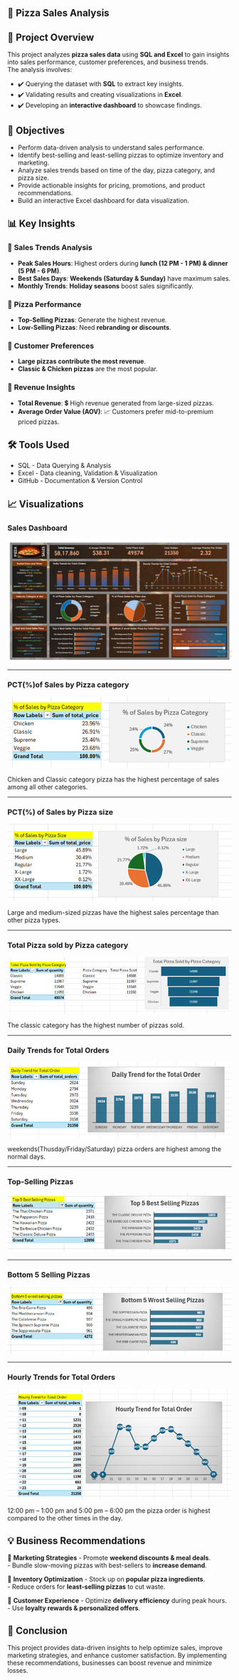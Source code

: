## 🍕 Pizza Sales Analysis

## 📌 Project Overview
This project analyzes **pizza sales data** using **SQL and Excel** to gain insights into sales performance, customer preferences, and business trends.  
The analysis involves:  
 - ✔️ Querying the dataset with **SQL** to extract key insights.  
 - ✔️ Validating results and creating visualizations in **Excel**.  
 - ✔️ Developing an **interactive dashboard** to showcase findings.  


## 🎯 Objectives
  - Perform data-driven analysis to understand sales performance.
  - Identify best-selling and least-selling pizzas to optimize inventory and marketing.
  - Analyze sales trends based on time of the day, pizza category, and pizza size.
  - Provide actionable insights for pricing, promotions, and product recommendations.
  - Build an interactive Excel dashboard for data visualization.

## 📊 Key Insights

### 🔹 **Sales Trends Analysis**
   - **Peak Sales Hours**: Highest orders during **lunch (12 PM - 1 PM) & dinner (5 PM - 6 PM)**.  
   - **Best Sales Days**: **Weekends (Saturday & Sunday)** have maximum sales.  
   - **Monthly Trends**: **Holiday seasons** boost sales significantly.  

### 🔹 **Pizza Performance**
   - **Top-Selling Pizzas**: Generate the highest revenue.  
   - **Low-Selling Pizzas**: Need **rebranding or discounts**.  

### 🔹 **Customer Preferences**
   - **Large pizzas contribute the most revenue**.  
   - **Classic & Chicken pizzas** are the most popular.  

### 🔹 **Revenue Insights**
   - **Total Revenue**: 💲 High revenue generated from large-sized pizzas.  
   - **Average Order Value (AOV)**: 📈 Customers prefer mid-to-premium priced pizzas.


## 🛠 Tools Used
 - SQL - Data Querying & Analysis
 - Excel - Data cleaning, Validation & Visualization
 - GitHub - Documentation & Version Control

## 📈 Visualizations

### **Sales Dashboard**
![Pizza Sales Dashboard](Dashboard/Sales_dashboard.jpg)

------

### **PCT(%)of Sales by Pizza category**
![PCT(%) of Sales by Pizza category](Dashboard/PCT_of_Sales_by_pizza_category.png)
<p> Chicken and Classic category pizza has the highest percentage of sales among all other categories.</p>

------

### **PCT(%) of Sales by Pizza size**
![PCT(%) of Sales by Pizza size](Dashboard/PCT_of_Sales_by_Pizza_Size.png)
<p> Large and medium-sized pizzas have the highest sales percentage than other pizza types. </p>

------

### **Total Pizza sold by Pizza category**
![Total Pizza Sold by Pizza category](Dashboard/Total_Pizza_Sold_by_Pizza_Category.png)
<p> The classic category has the highest number of pizzas sold.</p>

-------

### **Daily Trends for Total Orders**
![Daily Trends for total Orders](Dashboard/Daily_Trend_for_total_orders.png)
<p> weekends(Thusday/Friday/Saturday) pizza orders are highest among the normal days.</p>

-------

### **Top-Selling Pizzas**
![Best 5 Selling Pizzas](Dashboard/Top_Selling_Pizza.png)

-------

### **Bottom 5 Selling Pizzas**
![Bottom 5 Selling Pizzas](Dashboard/Bottom_5_wrost_selling_pizzas.png)

-------

### **Hourly Trends for Total Orders**
![Hourly Trends for total Orders](Dashboard/Hourly_Trend_for_total_orders.png)
<p> 12:00 pm – 1:00 pm and 5:00 pm – 6:00 pm the pizza order is highest compared to the other times in the day.</p>


## 💡 Business Recommendations
🔹 **Marketing Strategies**
    - Promote **weekend discounts & meal deals**.  
    - Bundle slow-moving pizzas with best-sellers to **increase demand**.  

🔹 **Inventory Optimization**
    - Stock up on **popular pizza ingredients**.  
    - Reduce orders for **least-selling pizzas** to cut waste.  

🔹 **Customer Experience**
    - Optimize **delivery efficiency** during peak hours.  
    - Use **loyalty rewards & personalized offers**.  

## 📌 Conclusion
This project provides data-driven insights to help optimize sales, improve marketing strategies, and enhance customer satisfaction.
By implementing these recommendations, businesses can boost revenue and minimize losses.

